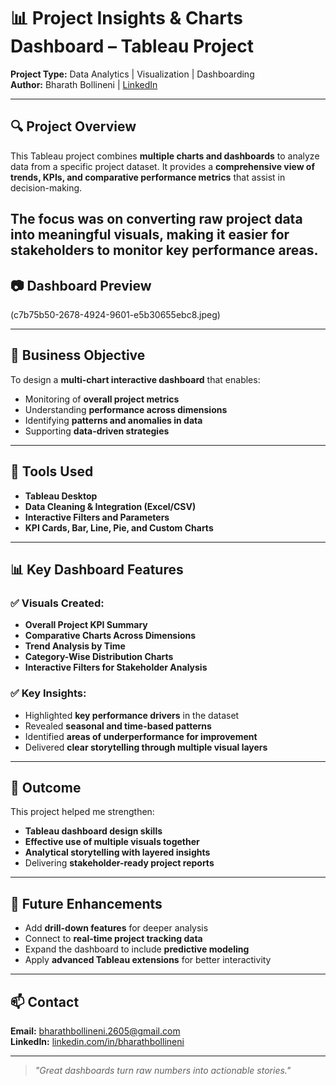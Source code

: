 # 📊 Project Insights & Charts Dashboard – Tableau Project  
**Project Type:** Data Analytics | Visualization | Dashboarding  
**Author:** Bharath Bollineni | [LinkedIn](https://linkedin.com/in/bb-bollineni)

---

## 🔍 Project Overview

This Tableau project combines **multiple charts and dashboards** to analyze data from a specific project dataset. It provides a **comprehensive view of trends, KPIs, and comparative performance metrics** that assist in decision-making.

The focus was on **converting raw project data into meaningful visuals**, making it easier for stakeholders to monitor key performance areas.
---

## 📷 Dashboard Preview  

(c7b75b50-2678-4924-9601-e5b30655ebc8.jpeg)

---

## 🎯 Business Objective

To design a **multi-chart interactive dashboard** that enables:
- Monitoring of **overall project metrics**
- Understanding **performance across dimensions**
- Identifying **patterns and anomalies in data**
- Supporting **data-driven strategies**

---

## 🧰 Tools Used

- **Tableau Desktop**  
- **Data Cleaning & Integration (Excel/CSV)**  
- **Interactive Filters and Parameters**  
- **KPI Cards, Bar, Line, Pie, and Custom Charts**

---

## 📊 Key Dashboard Features

### ✅ Visuals Created:
- **Overall Project KPI Summary**
- **Comparative Charts Across Dimensions**
- **Trend Analysis by Time**
- **Category-Wise Distribution Charts**
- **Interactive Filters for Stakeholder Analysis**

### ✅ Key Insights:
- Highlighted **key performance drivers** in the dataset  
- Revealed **seasonal and time-based patterns**  
- Identified **areas of underperformance for improvement**  
- Delivered **clear storytelling through multiple visual layers**

---

## 🏁 Outcome

This project helped me strengthen:
- **Tableau dashboard design skills**
- **Effective use of multiple visuals together**
- **Analytical storytelling with layered insights**
- Delivering **stakeholder-ready project reports**

---

## 🚀 Future Enhancements

- Add **drill-down features** for deeper analysis  
- Connect to **real-time project tracking data**  
- Expand the dashboard to include **predictive modeling**  
- Apply **advanced Tableau extensions** for better interactivity  

---

## 📫 Contact

**Email:** bharathbollineni.2605@gmail.com  
**LinkedIn:** [linkedin.com/in/bharathbollineni](https://linkedin.com/in/bb-bollineni)

---

> *"Great dashboards turn raw numbers into actionable stories."*

